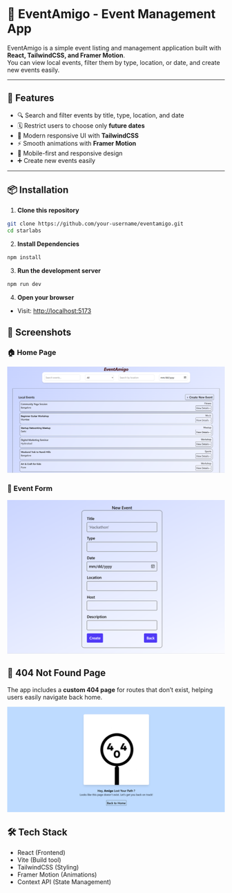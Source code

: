 # 🎉 EventAmigo - Event Management App

EventAmigo is a simple event listing and management application built with **React, TailwindCSS, and Framer Motion**.  
You can view local events, filter them by type, location, or date, and create new events easily.

---

## 🚀 Features
- 🔍 Search and filter events by title, type, location, and date
- 🗓️ Restrict users to choose only **future dates**
- 🎨 Modern responsive UI with **TailwindCSS**
- ⚡ Smooth animations with **Framer Motion**
- 📱 Mobile-first and responsive design
- ➕ Create new events easily

---

## 📦 Installation

1. **Clone this repository**  
```bash
git clone https://github.com/your-username/eventamigo.git
cd starlabs
```
2. **Install Dependencies**
```bash
npm install
```
3. **Run the development server**
```bash
npm run dev
```
4. **Open your browser**
+ Visit: [http://localhost:5173](http://localhost:5173)

## 📸 Screenshots

### 🏠 Home Page
![Home Page](./public/home.png)

### 🎉 Event Form
![Event Form](./public/event.png)

## 🚧 404 Not Found Page

The app includes a **custom 404 page** for routes that don’t exist, helping users easily navigate back home.

![404 Page](./public/notfound.png)

## 🛠️ Tech Stack
- React (Frontend)
- Vite (Build tool)
- TailwindCSS (Styling)
- Framer Motion (Animations)
- Context API (State Management)

